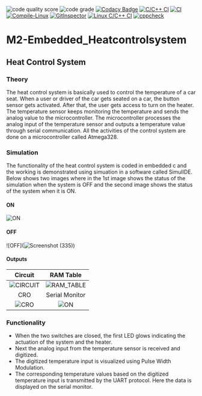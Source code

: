 ![code quality score](https://api.codiga.io/project/30167/score/svg)
![code grade](https://api.codiga.io/project/30167/status/svg)
[![Codacy Badge](https://app.codacy.com/project/badge/Grade/11868fe7d6ff4f348d6be9da922d6e22)](https://www.codacy.com/gh/coderakyadav/M2-Embedded_heatcontrolsystem/dashboard?utm_source=github.com&amp;utm_medium=referral&amp;utm_content=coderakyadav/M2-Embedded_heatcontrolsystem&amp;utm_campaign=Badge_Grade)
[![C/C++ CI](https://github.com/coderakyadav/M2-Embedded_heatcontrolsystem/actions/workflows/c-cpp.yml/badge.svg)](https://github.com/coderakyadav/M2-Embedded_heatcontrolsystem/actions/workflows/c-cpp.yml)
[![CI](https://github.com/coderakyadav/M2-Embedded_heatcontrolsystem/actions/workflows/main.yml/badge.svg)](https://github.com/coderakyadav/M2-Embedded_heatcontrolsystem/actions/workflows/main.yml)
[![Compile-Linux](https://github.com/coderakyadav/M2-Embedded_heatcontrolsystem/actions/workflows/compile.yml/badge.svg)](https://github.com/coderakyadav/M2-Embedded_heatcontrolsystem/actions/workflows/compile.yml)
[![GitInspector](https://github.com/coderakyadav/M2-Embedded_heatcontrolsystem/actions/workflows/GitInspector.yml/badge.svg)](https://github.com/coderakyadav/M2-Embedded_heatcontrolsystem/actions/workflows/GitInspector.yml)
[![Linux C/C++ CI](https://github.com/coderakyadav/M2-Embedded_heatcontrolsystem/actions/workflows/Linux-c-cpp.yml/badge.svg)](https://github.com/coderakyadav/M2-Embedded_heatcontrolsystem/actions/workflows/Linux-c-cpp.yml)
[![cppcheck](https://github.com/coderakyadav/M2-Embedded_heatcontrolsystem/actions/workflows/codequality.yml/badge.svg)](https://github.com/coderakyadav/M2-Embedded_heatcontrolsystem/actions/workflows/codequality.yml)
#  M2-Embedded_Heatcontrolsystem

## Heat Control System 

### Theory

The heat control system is basically used to control the temperature of a car seat. When a user or driver of the car gets seated on a car, the button sensor gets activated. After that, the user gets access to turn on the heater. The temperature sensor keeps monitoring the temperature and sends the analog value to the microcontroller. The microcontroller processes the analog input of the temperature sensor and outputs a temperature value through serial communication. All the activities of the control system are done on a microcontroller called Atmega328.

### Simulation

The functionality of the heat control system is coded in embedded c and the working is demonstrated using simuation in a software called SimulIDE.
Below shows two images where in the 1st image shows the status of the simulation when the system is OFF and the second image shows the status of the system when it is ON. 

#### ON
![ON](https://github.com/hemanthasapu/embedded_systems_project_256889/blob/main/simulation/Simulation.gif)

#### OFF
![OFF](![Screenshot (335)](https://user-images.githubusercontent.com/94376599/144197395-ac7d91f3-5100-49b0-9b4c-805ca6bde339.png))

#### Outputs

|Circuit|RAM Table|
|:--:|:--:|
|![CIRCUIT](https://github.com/hemanthasapu/embedded_systems_project_256889/blob/main/simulation/Circuit.gif)|![RAM_TABLE](https://github.com/hemanthasapu/embedded_systems_project_256889/blob/main/simulation/RAM_table.gif)|
|CRO|Serial Monitor|
|![CRO](https://github.com/hemanthasapu/embedded_systems_project_256889/blob/main/simulation/Oscilloscope.gif)|![ON](https://github.com/hemanthasapu/embedded_systems_project_256889/blob/main/simulation/Serial_Monitor.gif)|

### Functionality 

* When the two switches are closed, the first LED glows indicating the actuation of the system and the heater.
* Next the analog input from the temperature sensor is received and digitized.
* The digitized temperature input is visualized using Pulse Width Modulation.
* The corresponding temperature values based on the digitized temperature input is transmitted by the UART protocol. Here the data is displayed on the serial monitor.




